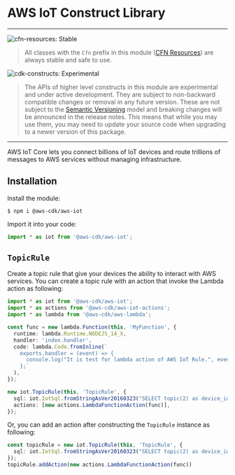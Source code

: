 # AWS IoT Construct Library
<!--BEGIN STABILITY BANNER-->

---

![cfn-resources: Stable](https://img.shields.io/badge/cfn--resources-stable-success.svg?style=for-the-badge)

> All classes with the `Cfn` prefix in this module ([CFN Resources]) are always stable and safe to use.
>
> [CFN Resources]: https://docs.aws.amazon.com/cdk/latest/guide/constructs.html#constructs_lib

![cdk-constructs: Experimental](https://img.shields.io/badge/cdk--constructs-experimental-important.svg?style=for-the-badge)

> The APIs of higher level constructs in this module are experimental and under active development.
> They are subject to non-backward compatible changes or removal in any future version. These are
> not subject to the [Semantic Versioning](https://semver.org/) model and breaking changes will be
> announced in the release notes. This means that while you may use them, you may need to update
> your source code when upgrading to a newer version of this package.

---

<!--END STABILITY BANNER-->

AWS IoT Core lets you connect billions of IoT devices and route trillions of
messages to AWS services without managing infrastructure.

## Installation

Install the module:

```console
$ npm i @aws-cdk/aws-iot
```

Import it into your code:

```ts
import * as iot from '@aws-cdk/aws-iot';
```

## `TopicRule`

Create a topic rule that give your devices the ability to interact with AWS services.
You can create a topic rule with an action that invoke the Lambda action as following:

```ts
import * as iot from '@aws-cdk/aws-iot';
import * as actions from '@aws-cdk/aws-iot-actions';
import * as lambda from '@aws-cdk/aws-lambda';

const func = new lambda.Function(this, 'MyFunction', {
  runtime: lambda.Runtime.NODEJS_14_X,
  handler: 'index.handler',
  code: lambda.Code.fromInline(`
    exports.handler = (event) => {
      console.log("It is test for lambda action of AWS IoT Rule.", event);
    };`
  ),
});

new iot.TopicRule(this, 'TopicRule', {
  sql: iot.IotSql.fromStringAsVer20160323("SELECT topic(2) as device_id, timestamp() as timestamp FROM 'device/+/data'"),
  actions: [new actions.LambdaFunctionAction(func)],
});
```

Or, you can add an action after constructing the `TopicRule` instance as following:

```ts
const topicRule = new iot.TopicRule(this, 'TopicRule', {
  sql: iot.IotSql.fromStringAsVer20160323("SELECT topic(2) as device_id, timestamp() as timestamp FROM 'device/+/data'"),
});
topicRule.addAction(new actions.LambdaFunctionAction(func))
```
